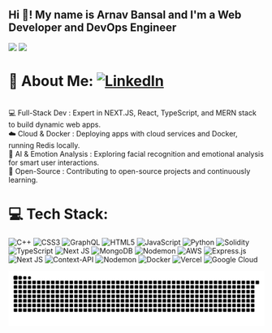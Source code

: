 <h2 align="left">Hi 👋! My name is Arnav Bansal and I'm a Web Developer and DevOps Engineer</h2>

![](https://github-readme-streak-stats.herokuapp.com/?user=arnavbansal2764&theme=dark&hide_border=false)
![](https://github-readme-stats.vercel.app/api/top-langs/?username=arnavbansal2764&theme=dark&hide_border=false&include_all_commits=false&count_private=false&layout=compact)

# 💫 About Me: [![LinkedIn](https://img.shields.io/badge/LinkedIn-%230077B5.svg?logo=linkedin&logoColor=white)](https://www.linkedin.com/in/arnav-bansal-5716b9220/) 
<br clear="both">
💻 Full-Stack Dev : Expert in NEXT.JS, React, TypeScript, and MERN stack to build dynamic web apps.<br>☁️ Cloud & Docker : Deploying apps with cloud services and Docker, running Redis locally.<br>🤖 AI & Emotion Analysis : Exploring facial recognition and emotional analysis for smart user interactions.<br>🌱 Open-Source : Contributing to open-source projects and continuously learning.


# 💻 Tech Stack:
![C++](https://img.shields.io/badge/c++-%2300599C.svg?style=for-the-badge&logo=c%2B%2B&logoColor=white) ![CSS3](https://img.shields.io/badge/css3-%231572B6.svg?style=for-the-badge&logo=css3&logoColor=white) ![GraphQL](https://img.shields.io/badge/-GraphQL-E10098?style=for-the-badge&logo=graphql&logoColor=white) ![HTML5](https://img.shields.io/badge/html5-%23E34F26.svg?style=for-the-badge&logo=html5&logoColor=white) ![JavaScript](https://img.shields.io/badge/javascript-%23323330.svg?style=for-the-badge&logo=javascript&logoColor=%23F7DF1E) ![Python](https://img.shields.io/badge/python-3670A0?style=for-the-badge&logo=python&logoColor=ffdd54) ![Solidity](https://img.shields.io/badge/Solidity-%23363636.svg?style=for-the-badge&logo=solidity&logoColor=white) ![TypeScript](https://img.shields.io/badge/typescript-%23007ACC.svg?style=for-the-badge&logo=typescript&logoColor=white) ![Next JS](https://img.shields.io/badge/Next-black?style=for-the-badge&logo=next.js&logoColor=white) ![MongoDB](https://img.shields.io/badge/MongoDB-%234ea94b.svg?style=for-the-badge&logo=mongodb&logoColor=white) ![Nodemon](https://img.shields.io/badge/NODEMON-%23323330.svg?style=for-the-badge&logo=nodemon&logoColor=%BBDEAD) ![AWS](https://img.shields.io/badge/AWS-%23FF9900.svg?style=for-the-badge&logo=amazon-aws&logoColor=white) ![Express.js](https://img.shields.io/badge/express.js-%23404d59.svg?style=for-the-badge&logo=express&logoColor=%2361DAFB) ![Next JS](https://img.shields.io/badge/Next-black?style=for-the-badge&logo=next.js&logoColor=white) ![Context-API](https://img.shields.io/badge/Context--Api-000000?style=for-the-badge&logo=react) ![Nodemon](https://img.shields.io/badge/NODEMON-%23323330.svg?style=for-the-badge&logo=nodemon&logoColor=%BBDEAD) ![Docker](https://img.shields.io/badge/docker-%230db7ed.svg?style=for-the-badge&logo=docker&logoColor=white) ![Vercel](https://img.shields.io/badge/vercel-%23000000.svg?style=for-the-badge&logo=vercel&logoColor=white) ![Google Cloud](https://img.shields.io/badge/GoogleCloud-%234285F4.svg?style=for-the-badge&logo=google-cloud&logoColor=white)

<picture>
  <source media="(prefers-color-scheme: dark)" srcset="https://raw.githubusercontent.com/arnavbansal2764/arnavbansal2764/output/github-snake-dark.svg" />
  <source media="(prefers-color-scheme: dark)" srcset="https://raw.githubusercontent.com/arnavbansal2764/arnavbansal2764/output/github-snake.svg" />
  <img alt="github-snake" src="https://raw.githubusercontent.com/arnavbansal2764/arnavbansal2764/output/github-snake.svg" />
</picture>


